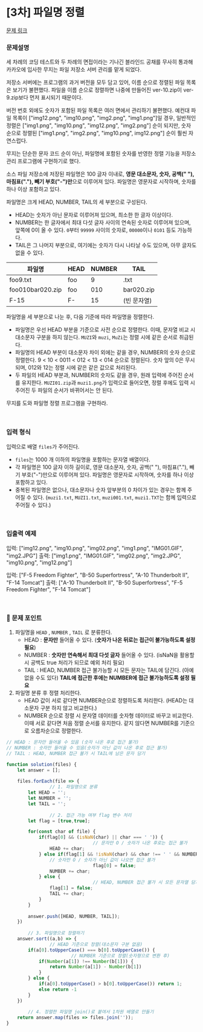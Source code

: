 # [3차] 파일명 정렬

[문제 링크](https://school.programmers.co.kr/learn/courses/30/lessons/17686)

### 문제설명

세 차례의 코딩 테스트와 두 차례의 면접이라는 기나긴 블라인드 공채를 무사히 통과해 카카오에 입사한 무지는 파일 저장소 서버 관리를 맡게 되었다.

저장소 서버에는 프로그램의 과거 버전을 모두 담고 있어, 이름 순으로 정렬된 파일 목록은 보기가 불편했다. 파일을 이름 순으로 정렬하면 나중에 만들어진 ver-10.zip이 ver-9.zip보다 먼저 표시되기 때문이다.

버전 번호 외에도 숫자가 포함된 파일 목록은 여러 면에서 관리하기 불편했다. 예컨대 파일 목록이 ["img12.png", "img10.png", "img2.png", "img1.png"]일 경우, 일반적인 정렬은 ["img1.png", "img10.png", "img12.png", "img2.png"] 순이 되지만, 숫자 순으로 정렬된 ["img1.png", "img2.png", "img10.png", img12.png"] 순이 훨씬 자연스럽다.

무지는 단순한 문자 코드 순이 아닌, 파일명에 포함된 숫자를 반영한 정렬 기능을 저장소 관리 프로그램에 구현하기로 했다.

소스 파일 저장소에 저장된 파일명은 100 글자 이내로, **영문 대소문자, 숫자, 공백(" "), 마침표("."), 빼기 부호("-")만**으로 이루어져 있다. 파일명은 영문자로 시작하며, 숫자를 하나 이상 포함하고 있다.

파일명은 크게 HEAD, NUMBER, TAIL의 세 부분으로 구성된다.

- HEAD는 숫자가 아닌 문자로 이루어져 있으며, 최소한 한 글자 이상이다.
- NUMBER는 한 글자에서 최대 다섯 글자 사이의 연속된 숫자로 이루어져 있으며, 앞쪽에 0이 올 수 있다. `0`부터 `99999` 사이의 숫자로, `00000`이나 `0101` 등도 가능하다.
- TAIL은 그 나머지 부분으로, 여기에는 숫자가 다시 나타날 수도 있으며, 아무 글자도 없을 수 있다.

| 파일명 | HEAD | NUMBER | TAIL |
| --- | --- | --- | --- |
| foo9.txt | foo | 9 | .txt |
| foo010bar020.zip | foo | 010 | bar020.zip |
| F-15 | F- | 15 | (빈 문자열) |

파일명을 세 부분으로 나눈 후, 다음 기준에 따라 파일명을 정렬한다.

- 파일명은 우선 HEAD 부분을 기준으로 사전 순으로 정렬한다. 이때, 문자열 비교 시 대소문자 구분을 하지 않는다. `MUZI`와 `muzi`, `MuZi`는 정렬 시에 같은 순서로 취급된다.
- 파일명의 HEAD 부분이 대소문자 차이 외에는 같을 경우, NUMBER의 숫자 순으로 정렬한다. 9 < 10 < 0011 < 012 < 13 < 014 순으로 정렬된다. 숫자 앞의 0은 무시되며, 012와 12는 정렬 시에 같은 같은 값으로 처리된다.
- 두 파일의 HEAD 부분과, NUMBER의 숫자도 같을 경우, 원래 입력에 주어진 순서를 유지한다. `MUZI01.zip`과 `muzi1.png`가 입력으로 들어오면, 정렬 후에도 입력 시 주어진 두 파일의 순서가 바뀌어서는 안 된다.

무지를 도와 파일명 정렬 프로그램을 구현하라.

<br/>

### ****입력 형식****

입력으로 배열 `files`가 주어진다.

- `files`는 1000 개 이하의 파일명을 포함하는 문자열 배열이다.
- 각 파일명은 100 글자 이하 길이로, 영문 대소문자, 숫자, 공백(" "), 마침표("."), 빼기 부호("-")만으로 이루어져 있다. 파일명은 영문자로 시작하며, 숫자를 하나 이상 포함하고 있다.
- 중복된 파일명은 없으나, 대소문자나 숫자 앞부분의 0 차이가 있는 경우는 함께 주어질 수 있다. (`muzi1.txt`, `MUZI1.txt`, `muzi001.txt`, `muzi1.TXT`는 함께 입력으로 주어질 수 있다.)

<br/>

### ****입출력 예제****

입력: ["img12.png", "img10.png", "img02.png", "img1.png", "IMG01.GIF", "img2.JPG"]
출력: ["img1.png", "IMG01.GIF", "img02.png", "img2.JPG", "img10.png", "img12.png"]

입력: ["F-5 Freedom Fighter", "B-50 Superfortress", "A-10 Thunderbolt II", "F-14 Tomcat"]
출력: ["A-10 Thunderbolt II", "B-50 Superfortress", "F-5 Freedom Fighter", "F-14 Tomcat"]

<br/>

### 📕 문제 포인트

1. 파일명을 `HEAD` , `NUMBER` , `TAIL` 로 분류한다.
    - HEAD : **문자만** 들어올 수 있다. (**숫자가 나온 뒤로는 접근이 불가능하도록 설정 필요**)
    - NUMBER : **숫자만 연속해서 최대 다섯 글자** 들어올 수 있다. (isNaN을 활용할 시 공백도 true 처리가 되므로 예외 처리 필요)
    - TAIL : HEAD, NUMBER 접근 불가능할 시 모든 문자는 TAIL에 담긴다. (아예 없을 수도 있다)       **TAIL에 접근한 후에는 NUMBER에 접근 불가능하도록 설정 필요**
2. 파일명 분류 후 정렬 처리한다.
    - HEAD 값이 서로 같다면 NUMBER순으로 정렬하도록 처리한다. (HEAD는 대소문자 구분 하지 않고 비교한다.)
    - NUMBER 순으로 정렬 시 문자열 데이터를 숫자형 데이터로 바꾸고 비교한다. 이때 서로 같다면 처음 정렬 순서를 유지한다. 같지 않다면 NUMBER를 기준으로 오름차순으로 정렬한다.
```javascript
// HEAD : 문자만 들어올 수 있음 (숫자 나온 후로 접근 불가)
// NUMBER : 숫자만 들어올 수 있음(숫자가 아닌 값이 나온 후로 접근 불가)
// TAIL : HEAD, NUMBER 접근 불가 시 TAIL에 남은 문자 담기

function solution(files) {
    let answer = [];
    
    files.forEach(file => {
				// 1. 파일명으로 분류
        let HEAD = '';
        let NUMBER = '';
        let TAIL = '';
        
				// 2. 접근 가능 여부 flag 변수 처리
        let flag = [true,true];

        for(const char of file) {
            if(flag[0] && (isNaN(char) || char === ' ')) {
								// 문자만 O / 숫자가 나온 후로는 접근 불가
                HEAD += char;
            } else if(flag[1] && !isNaN(char) && char !== ' ' && NUMBER.length < 5) {
                // 숫자만 O / 숫자가 아닌 값이 나오면 접근 불가
								flag[0] = false;
                NUMBER += char;
            } else {
								// HEAD, NUMBER 접근 불가 시 모든 문자열 담기
                flag[1] = false;
                TAIL += char;
            }
        }
        
        answer.push([HEAD, NUMBER, TAIL]);
    })
    
		// 3. 파일명으로 정렬하기
    answer.sort((a,b) => {
				// HEAD 기준으로 정렬(대소문자 구분 없음)
        if(a[0].toUpperCase() === b[0].toUpperCase()) {
						// NUMBER 기준으로 정렬(숫자형으로 변환 후)
            if(Number(a[1]) !== Number(b[1])) {
                return Number(a[1]) - Number(b[1])
            }
        } else {
            if(a[0].toUpperCase() > b[0].toUpperCase()) return 1;
            else return -1
        }
    })
    
		// 4. 정렬한 파일명 join()로 붙여서 1차원 배열로 만들기
    return answer.map(files => files.join(''));
}
```